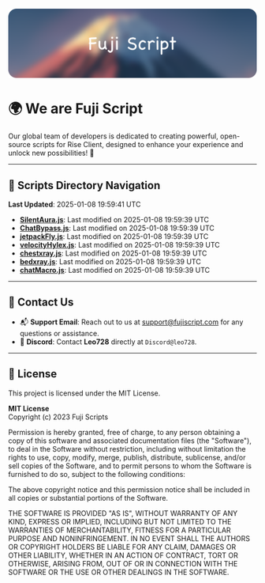 ![Banner](.github/b.webp)

# 🌍 **We are Fuji Script**

Our global team of developers is dedicated to creating powerful, open-source scripts for Rise Client, designed to enhance your experience and unlock new possibilities! 🌟

---
<!-- SCRIPTS_NAVIGATION_START -->
## 📂 **Scripts Directory Navigation**

**Last Updated**: 2025-01-08 19:59:41 UTC

- **[SilentAura.js](scripts/SilentAura.js)**: Last modified on 2025-01-08 19:59:39 UTC
- **[ChatBypass.js](scripts/ChatBypass.js)**: Last modified on 2025-01-08 19:59:39 UTC
- **[jetpackFly.js](scripts/jetpackFly.js)**: Last modified on 2025-01-08 19:59:39 UTC
- **[velocityHylex.js](scripts/velocityHylex.js)**: Last modified on 2025-01-08 19:59:39 UTC
- **[chestxray.js](scripts/chestxray.js)**: Last modified on 2025-01-08 19:59:39 UTC
- **[bedxray.js](scripts/bedxray.js)**: Last modified on 2025-01-08 19:59:39 UTC
- **[chatMacro.js](scripts/chatMacro.js)**: Last modified on 2025-01-08 19:59:39 UTC

<!-- SCRIPTS_NAVIGATION_END -->

---

## 💬 **Contact Us**  
- 📬 **Support Email**: Reach out to us at [support@fujiscript.com](mailto:support@fujiscript.com) for any questions or assistance.  
- 💬 **Discord**: Contact **Leo728** directly at `Discord@leo728`.

---

## 📜 **License**

This project is licensed under the MIT License.  

**MIT License**  
Copyright (c) 2023 Fuji Scripts  

Permission is hereby granted, free of charge, to any person obtaining a copy of this software and associated documentation files (the "Software"), to deal in the Software without restriction, including without limitation the rights to use, copy, modify, merge, publish, distribute, sublicense, and/or sell copies of the Software, and to permit persons to whom the Software is furnished to do so, subject to the following conditions:  

The above copyright notice and this permission notice shall be included in all copies or substantial portions of the Software.  

THE SOFTWARE IS PROVIDED "AS IS", WITHOUT WARRANTY OF ANY KIND, EXPRESS OR IMPLIED, INCLUDING BUT NOT LIMITED TO THE WARRANTIES OF MERCHANTABILITY, FITNESS FOR A PARTICULAR PURPOSE AND NONINFRINGEMENT. IN NO EVENT SHALL THE AUTHORS OR COPYRIGHT HOLDERS BE LIABLE FOR ANY CLAIM, DAMAGES OR OTHER LIABILITY, WHETHER IN AN ACTION OF CONTRACT, TORT OR OTHERWISE, ARISING FROM, OUT OF OR IN CONNECTION WITH THE SOFTWARE OR THE USE OR OTHER DEALINGS IN THE SOFTWARE.  
